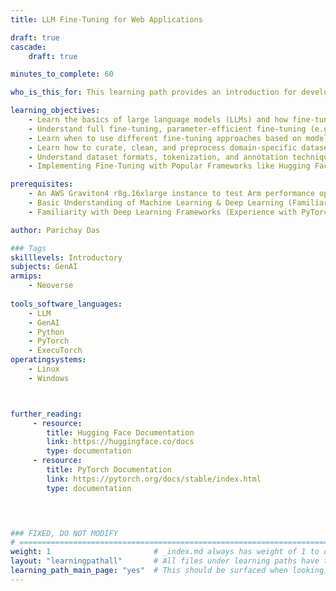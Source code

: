 ```yaml
---
title: LLM Fine-Tuning for Web Applications

draft: true
cascade:
    draft: true

minutes_to_complete: 60

who_is_this_for: This learning path provides an introduction for developers and data scientists new to fine-tuning large language models (LLMs) and looking to develop a fine-tuned LLM for web applications. Fine-tuning involves adapting a pre-trained LLM to specific tasks or domains by training it on domain-specific data and optimizing its responses for accuracy and relevance. For web applications, fine-tuning enables personalized interactions, enhanced query handling, and improved contextual understanding, making AI-driven features more effective. This session will cover key concepts, techniques, tools, and best practices, ensuring a structured approach to building a fine-tuned LLM that aligns with real-world web application requirements.

learning_objectives: 
    - Learn the basics of large language models (LLMs) and how fine-tuning enhances model performance for specific use cases.
    - Understand full fine-tuning, parameter-efficient fine-tuning (e.g., LoRA, QLoRA, PEFT), and instruction-tuning.
    - Learn when to use different fine-tuning approaches based on model size, task complexity, and computational constraints.
    - Learn how to curate, clean, and preprocess domain-specific datasets for optimal fine-tuning.
    - Understand dataset formats, tokenization, and annotation techniques for improving model learning.
    - Implementing Fine-Tuning with Popular Frameworks like Hugging Face Transformers and PyTorch for LLM fine-tuning.

prerequisites:
    - An AWS Graviton4 r8g.16xlarge instance to test Arm performance optimizations, or any [Arm based instance](/learning-paths/servers-and-cloud-computing/csp/) from a cloud service provider or an on-premise Arm server or Arm based laptop.
    - Basic Understanding of Machine Learning & Deep Learning (Familiarity with concepts like supervised learning, neural networks, transfer learning and Understanding of model training, validation, & overfitting concepts).
    - Familiarity with Deep Learning Frameworks (Experience with PyTorch for building, training neural networks and Knowledge of Hugging Face Transformers for working with pre-trained LLMs.

author: Parichay Das

### Tags
skilllevels: Introductory
subjects: GenAI
armips:
    - Neoverse
    
tools_software_languages:
    - LLM
    - GenAI
    - Python
    - PyTorch
    - ExecuTorch
operatingsystems:
    - Linux
    - Windows



further_reading:
     - resource:
        title: Hugging Face Documentation
        link: https://huggingface.co/docs
        type: documentation
     - resource:
        title: PyTorch Documentation
        link: https://pytorch.org/docs/stable/index.html
        type: documentation
   



### FIXED, DO NOT MODIFY
# ================================================================================
weight: 1                       # _index.md always has weight of 1 to order correctly
layout: "learningpathall"       # All files under learning paths have this same wrapper
learning_path_main_page: "yes"  # This should be surfaced when looking for related content. Only set for _index.md of learning path content.
---
```

